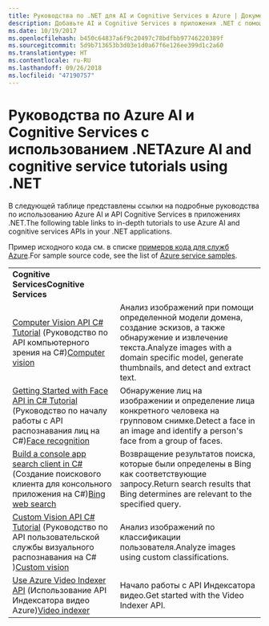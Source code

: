 ```yaml
---
title: Руководства по .NET для AI и Cognitive Services в Azure | Документация Майкрософт
description: Добавьте AI и Cognitive Services в приложения .NET с помощью служб Microsoft Azure.
ms.date: 10/19/2017
ms.openlocfilehash: b450c64837a6f9c20497c78bdfbb97746220389f
ms.sourcegitcommit: 5d9b713653b3d03e1d0a67f6e126ee399d1c2a60
ms.translationtype: HT
ms.contentlocale: ru-RU
ms.lasthandoff: 09/26/2018
ms.locfileid: "47190757"
---
```

# <a name="azure-ai-and-cognitive-service-tutorials-using-net"></a><span data-ttu-id="406b1-103">Руководства по Azure AI и Cognitive Services с использованием .NET</span><span class="sxs-lookup"><span data-stu-id="406b1-103">Azure AI and cognitive service tutorials using .NET</span></span>

<span data-ttu-id="406b1-104">В следующей таблице представлены ссылки на подробные руководства по использованию Azure AI и API Cognitive Services в приложениях .NET.</span><span class="sxs-lookup"><span data-stu-id="406b1-104">The following table links to in-depth tutorials to use Azure AI and cognitive services APIs in your .NET applications.</span></span> 

<span data-ttu-id="406b1-105">Пример исходного кода см. в списке [примеров кода для служб Azure](https://azure.microsoft.com/resources/samples/?platform=dotnet).</span><span class="sxs-lookup"><span data-stu-id="406b1-105">For sample source code, see the list of [Azure service samples](https://azure.microsoft.com/resources/samples/?platform=dotnet).</span></span>

| | |
|---|---|
| <span data-ttu-id="406b1-106">**Cognitive Services**</span><span class="sxs-lookup"><span data-stu-id="406b1-106">**Cognitive Services**</span></span>| |
| <span data-ttu-id="406b1-107">[Computer Vision API C# Tutorial][1] (Руководство по API компьютерного зрения на C#)</span><span class="sxs-lookup"><span data-stu-id="406b1-107">[Computer vision][1]</span></span> | <span data-ttu-id="406b1-108">Анализ изображений при помощи определенной модели домена, создание эскизов, а также обнаружение и извлечение текста.</span><span class="sxs-lookup"><span data-stu-id="406b1-108">Analyze images with a domain specific model, generate thumbnails, and detect and extract text.</span></span> | 
| <span data-ttu-id="406b1-109">[Getting Started with Face API in C# Tutorial][2] (Руководство по началу работы с API распознавания лиц на C#)</span><span class="sxs-lookup"><span data-stu-id="406b1-109">[Face recognition][2]</span></span> | <span data-ttu-id="406b1-110">Обнаружение лиц на изображении и определение лица конкретного человека на групповом снимке.</span><span class="sxs-lookup"><span data-stu-id="406b1-110">Detect a face in an image and identify a person's face from a group of faces.</span></span> | 
| <span data-ttu-id="406b1-111">[Build a console app search client in C#][3] (Создание поискового клиента для консольного приложения на C#)</span><span class="sxs-lookup"><span data-stu-id="406b1-111">[Bing web search][3]</span></span>| <span data-ttu-id="406b1-112">Возвращение результатов поиска, которые были определены в Bing как соответствующие запросу.</span><span class="sxs-lookup"><span data-stu-id="406b1-112">Return search results that Bing determines are relevant to the specified query.</span></span> |
| <span data-ttu-id="406b1-113">[Custom Vision API C# Tutorial][4] (Руководство по API пользовательской службы визуального распознавания на C# )</span><span class="sxs-lookup"><span data-stu-id="406b1-113">[Custom vision][4]</span></span> | <span data-ttu-id="406b1-114">Анализ изображений по классификации пользователя.</span><span class="sxs-lookup"><span data-stu-id="406b1-114">Analyze images using custom classifications.</span></span> |
| <span data-ttu-id="406b1-115">[Use Azure Video Indexer API][5] (Использование API Индексатора видео Azure)</span><span class="sxs-lookup"><span data-stu-id="406b1-115">[Video indexer][5]</span></span> | <span data-ttu-id="406b1-116">Начало работы с API Индексатора видео.</span><span class="sxs-lookup"><span data-stu-id="406b1-116">Get started with the Video Indexer API.</span></span>|

[1]: /azure/cognitive-services/computer-vision/tutorials/csharptutorial
[2]: /azure/cognitive-services/face/tutorials/faceapiincsharptutorial
[3]: /azure/cognitive-services/bing-web-search/csharp-ranking-tutorial
[4]: /azure/cognitive-services/custom-vision-service/csharp-tutorial
[5]: /azure/cognitive-services/video-indexer/video-indexer-use-apis

